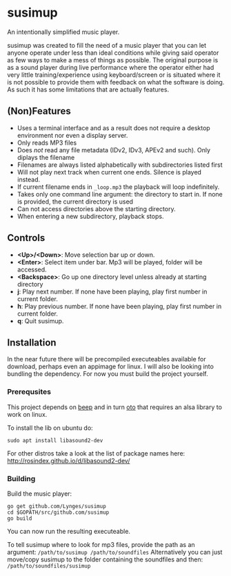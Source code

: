 # susimup
An intentionally simplified music player.

susimup was created to fill the need of a music player that you can let anyone operate under less than ideal conditions while giving said operator as few ways to make a mess of things as possible.
The original purpose is as a sound player during live performance where the operator either had very little training/experience using keyboard/screen or is situated where it is not possible to provide them with feedback on what the software is doing.
As such it has some limitations that are actually features. 


## (Non)Features
* Uses a terminal interface and as a result does not require a desktop environment nor even a display server.
* Only reads MP3 files
* Does *not* read any file metadata (IDv2, IDv3, APEv2 and such). Only diplays the filename
* Filenames are always listed alphabetically with subdirectories listed first
* Will not play next track when current one ends. Silence is played instead.
* If current filename ends in `_loop.mp3` the playback will loop indefinitely.
* Takes only one command line argument: the directory to start in. If none is provided, the current directory is used
* Can not access directories above the starting directory.
* When entering a new subdirectory, playback stops.

## Controls
* **\<Up\>/\<Down\>**: Move selection bar up or down.
* **\<Enter\>**: Select item under bar. Mp3 will be played, folder will be accessed.
* **\<Backspace\>**: Go up one directory level unless already at starting directory
* **j**: Play next number. If none have been playing, play first number in current folder.
* **h**: Play previous number. If none have been playing, play first number in current folder.
* **q**: Quit susimup.

## Installation
In the near future there will be precompiled executeables available for download, perhaps even an appimage for linux. I will also be looking into bundling the dependency.
For now you must build the project yourself.

### Prerequsites

This project depends on [beep](https://github.com/faiface/beep/) and in turn [oto](https://github.com/hajimehoshi/oto) that requires an alsa library to work on linux.

To install the lib on ubuntu do:
```
sudo apt install libasound2-dev
```
For other distros take a look at the list of package names here: http://rosindex.github.io/d/libasound2-dev/

### Building

 Build the music player:
```
go get github.com/Lynges/susimup
cd $GOPATH/src/github.com/susimup
go build
```
You can now run the resulting executeable.

To tell susimup where to look for mp3 files, provide the path as an argument: `/path/to/susimup /path/to/soundfiles`
Alternatively you can just move/copy susimup to the folder containing the soundfiles and then: `/path/to/soundfiles/susimup`
